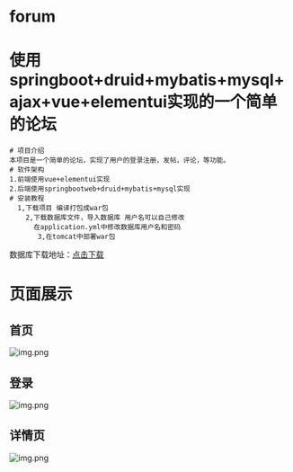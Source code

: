 # forum

# 使用springboot+druid+mybatis+mysql+ajax+vue+elementui实现的一个简单的论坛

    # 项目介绍
    本项目是一个简单的论坛，实现了用户的登录注册，发帖，评论，等功能。
    # 软件架构
    1.前端使用vue+elementui实现
    2.后端使用springbootweb+druid+mybatis+mysql实现
    # 安装教程
      1,下载项目 编译打包成war包
        2,下载数据库文件，导入数据库 用户名可以自己修改 
          在application.yml中修改数据库用户名和密码
           3,在tomcat中部署war包
数据库下载地址：[点击下载](https://song1.lanzouj.com/ieFRS1hm3cqh)


         


# 页面展示

## 首页

![img.png](https://cdn.jsdelivr.net/gh/mrsxs/imag/forum/img.png)

## 登录

![img.png](https://cdn.jsdelivr.net/gh/mrsxs/imag/forum/img1.png)

## 详情页

![img.png](https://cdn.jsdelivr.net/gh/mrsxs/imag/forum/img3.png)